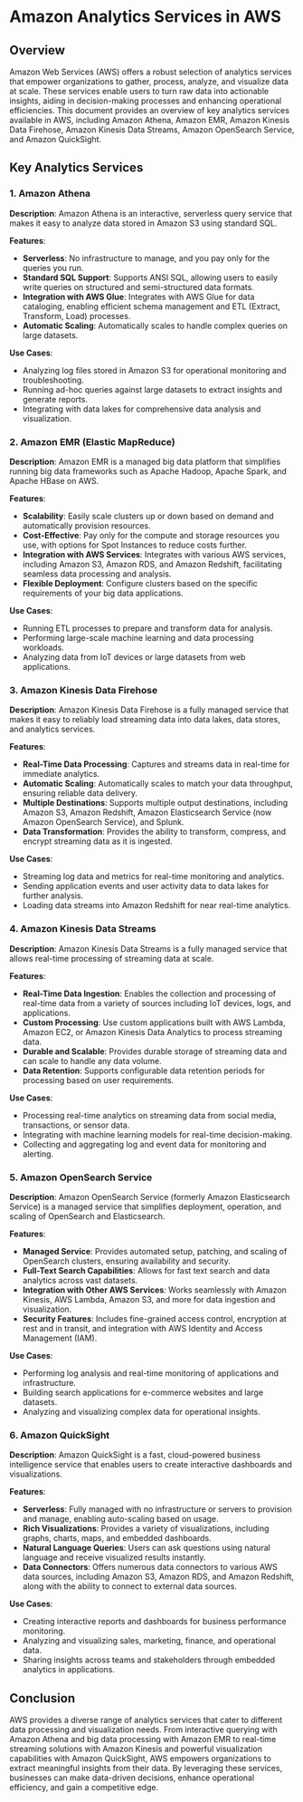 # Amazon Analytics Services in AWS

## Overview

Amazon Web Services (AWS) offers a robust selection of analytics services that empower organizations to gather, process, analyze, and visualize data at scale. These services enable users to turn raw data into actionable insights, aiding in decision-making processes and enhancing operational efficiencies. This document provides an overview of key analytics services available in AWS, including Amazon Athena, Amazon EMR, Amazon Kinesis Data Firehose, Amazon Kinesis Data Streams, Amazon OpenSearch Service, and Amazon QuickSight.

## Key Analytics Services

### 1. Amazon Athena

**Description**: Amazon Athena is an interactive, serverless query service that makes it easy to analyze data stored in Amazon S3 using standard SQL.

**Features**:
- **Serverless**: No infrastructure to manage, and you pay only for the queries you run.
- **Standard SQL Support**: Supports ANSI SQL, allowing users to easily write queries on structured and semi-structured data formats.
- **Integration with AWS Glue**: Integrates with AWS Glue for data cataloging, enabling efficient schema management and ETL (Extract, Transform, Load) processes.
- **Automatic Scaling**: Automatically scales to handle complex queries on large datasets.

**Use Cases**:
- Analyzing log files stored in Amazon S3 for operational monitoring and troubleshooting.
- Running ad-hoc queries against large datasets to extract insights and generate reports.
- Integrating with data lakes for comprehensive data analysis and visualization.

### 2. Amazon EMR (Elastic MapReduce)

**Description**: Amazon EMR is a managed big data platform that simplifies running big data frameworks such as Apache Hadoop, Apache Spark, and Apache HBase on AWS.

**Features**:
- **Scalability**: Easily scale clusters up or down based on demand and automatically provision resources.
- **Cost-Effective**: Pay only for the compute and storage resources you use, with options for Spot Instances to reduce costs further.
- **Integration with AWS Services**: Integrates with various AWS services, including Amazon S3, Amazon RDS, and Amazon Redshift, facilitating seamless data processing and analysis.
- **Flexible Deployment**: Configure clusters based on the specific requirements of your big data applications.

**Use Cases**:
- Running ETL processes to prepare and transform data for analysis.
- Performing large-scale machine learning and data processing workloads.
- Analyzing data from IoT devices or large datasets from web applications.

### 3. Amazon Kinesis Data Firehose

**Description**: Amazon Kinesis Data Firehose is a fully managed service that makes it easy to reliably load streaming data into data lakes, data stores, and analytics services.

**Features**:
- **Real-Time Data Processing**: Captures and streams data in real-time for immediate analytics.
- **Automatic Scaling**: Automatically scales to match your data throughput, ensuring reliable data delivery.
- **Multiple Destinations**: Supports multiple output destinations, including Amazon S3, Amazon Redshift, Amazon Elasticsearch Service (now Amazon OpenSearch Service), and Splunk.
- **Data Transformation**: Provides the ability to transform, compress, and encrypt streaming data as it is ingested.

**Use Cases**:
- Streaming log data and metrics for real-time monitoring and analytics.
- Sending application events and user activity data to data lakes for further analysis.
- Loading data streams into Amazon Redshift for near real-time analytics.

### 4. Amazon Kinesis Data Streams

**Description**: Amazon Kinesis Data Streams is a fully managed service that allows real-time processing of streaming data at scale.

**Features**:
- **Real-Time Data Ingestion**: Enables the collection and processing of real-time data from a variety of sources including IoT devices, logs, and applications.
- **Custom Processing**: Use custom applications built with AWS Lambda, Amazon EC2, or Amazon Kinesis Data Analytics to process streaming data.
- **Durable and Scalable**: Provides durable storage of streaming data and can scale to handle any data volume.
- **Data Retention**: Supports configurable data retention periods for processing based on user requirements.

**Use Cases**:
- Processing real-time analytics on streaming data from social media, transactions, or sensor data.
- Integrating with machine learning models for real-time decision-making.
- Collecting and aggregating log and event data for monitoring and alerting.

### 5. Amazon OpenSearch Service

**Description**: Amazon OpenSearch Service (formerly Amazon Elasticsearch Service) is a managed service that simplifies deployment, operation, and scaling of OpenSearch and Elasticsearch.

**Features**:
- **Managed Service**: Provides automated setup, patching, and scaling of OpenSearch clusters, ensuring availability and security.
- **Full-Text Search Capabilities**: Allows for fast text search and data analytics across vast datasets.
- **Integration with Other AWS Services**: Works seamlessly with Amazon Kinesis, AWS Lambda, Amazon S3, and more for data ingestion and visualization.
- **Security Features**: Includes fine-grained access control, encryption at rest and in transit, and integration with AWS Identity and Access Management (IAM).

**Use Cases**:
- Performing log analysis and real-time monitoring of applications and infrastructure.
- Building search applications for e-commerce websites and large datasets.
- Analyzing and visualizing complex data for operational insights.

### 6. Amazon QuickSight

**Description**: Amazon QuickSight is a fast, cloud-powered business intelligence service that enables users to create interactive dashboards and visualizations.

**Features**:
- **Serverless**: Fully managed with no infrastructure or servers to provision and manage, enabling auto-scaling based on usage.
- **Rich Visualizations**: Provides a variety of visualizations, including graphs, charts, maps, and embedded dashboards.
- **Natural Language Queries**: Users can ask questions using natural language and receive visualized results instantly.
- **Data Connectors**: Offers numerous data connectors to various AWS data sources, including Amazon S3, Amazon RDS, and Amazon Redshift, along with the ability to connect to external data sources.

**Use Cases**:
- Creating interactive reports and dashboards for business performance monitoring.
- Analyzing and visualizing sales, marketing, finance, and operational data.
- Sharing insights across teams and stakeholders through embedded analytics in applications.

## Conclusion

AWS provides a diverse range of analytics services that cater to different data processing and visualization needs. From interactive querying with Amazon Athena and big data processing with Amazon EMR to real-time streaming solutions with Amazon Kinesis and powerful visualization capabilities with Amazon QuickSight, AWS empowers organizations to extract meaningful insights from their data. By leveraging these services, businesses can make data-driven decisions, enhance operational efficiency, and gain a competitive edge.

